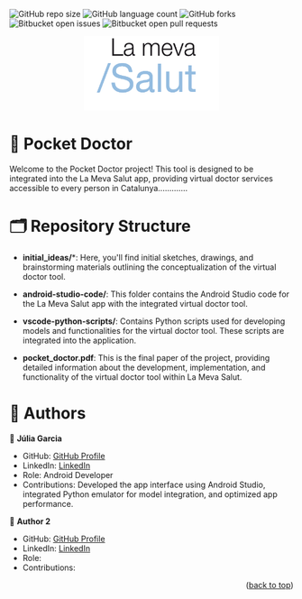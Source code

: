 ![GitHub repo size](https://img.shields.io/github/repo-size/iuricode/README-template?style=for-the-badge)
![GitHub language count](https://img.shields.io/github/languages/count/iuricode/README-template?style=for-the-badge)
![GitHub forks](https://img.shields.io/github/forks/iuricode/README-template?style=for-the-badge)
![Bitbucket open issues](https://img.shields.io/bitbucket/issues/iuricode/README-template?style=for-the-badge)
![Bitbucket open pull requests](https://img.shields.io/bitbucket/pr-raw/iuricode/README-template?style=for-the-badge)

<a name="readme-top"></a>
<div align="center">
  <!-- You are encouraged to replace this logo with your own! Otherwise you can also remove it. -->
  <img src="lmslogo.png" alt="logo" width="240"  height="auto" />
  <br/>
</div>

<!-- PROJECT DESCRIPTION -->

# 📖 Pocket Doctor <a name="about-project"></a>

Welcome to the Pocket Doctor project! This tool is designed to be integrated into the La Meva Salut app, providing virtual doctor services accessible to every person in Catalunya.............

<!-- GITHUB REPOSITORY -->
# 🗂️ Repository Structure <a name="repo-structure"></a>

- **initial_ideas/***: Here, you'll find initial sketches, drawings, and brainstorming materials outlining the conceptualization of the virtual doctor tool.

- **android-studio-code/**: This folder contains the Android Studio code for the La Meva Salut app with the integrated virtual doctor tool.
  
- **vscode-python-scripts/**: Contains Python scripts used for developing models and functionalities for the virtual doctor tool. These scripts are integrated into the application.
  
- **pocket_doctor.pdf**: This is the final paper of the project, providing detailed information about the development, implementation, and functionality of the virtual doctor tool within La Meva Salut.

<!-- AUTHORS -->

# 👥 Authors <a name="authors"></a>

👤 **Júlia Garcia**

  - GitHub: [GitHub Profile](https://github.com/juliagartor)
  - LinkedIn: [LinkedIn](www.linkedin.com/in/julia-garcia-torné)
  - Role: Android Developer
  - Contributions: Developed the app interface using Android Studio, integrated Python emulator for model integration, and optimized app performance.

👤 **Author 2**

  - GitHub: [GitHub Profile](addlink)
  - LinkedIn: [LinkedIn](addlink)
  - Role:
  - Contributions: 


<p align="right">(<a href="#readme-top">back to top</a>)</p>



